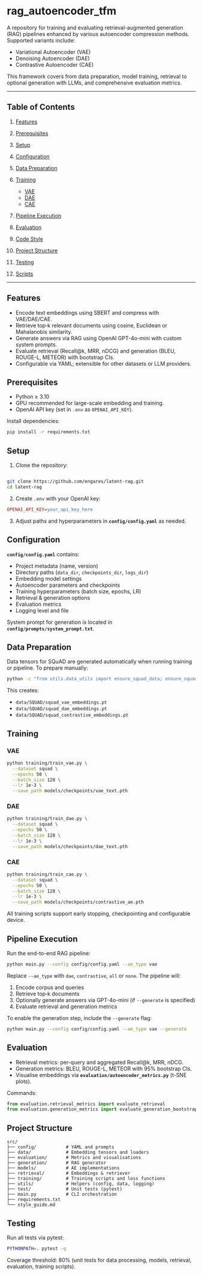 # rag\_autoencoder\_tfm

A repository for training and evaluating retrieval-augmented generation (RAG) pipelines enhanced by various autoencoder compression methods. Supported variants include:

* Variational Autoencoder (VAE)
* Denoising Autoencoder (DAE)
* Contrastive Autoencoder (CAE)

This framework covers from data preparation, model training, retrieval to optional generation with LLMs, and comprehensive evaluation metrics.

---

## Table of Contents

1. [Features](#features)
2. [Prerequisites](#prerequisites)
3. [Setup](#setup)
4. [Configuration](#configuration)
5. [Data Preparation](#data-preparation)
6. [Training](#training)

   * [VAE](#vae)
   * [DAE](#dae)
   * [CAE](#cae)
7. [Pipeline Execution](#pipeline-execution)
8. [Evaluation](#evaluation)
9. [Code Style](#code-style)
10. [Project Structure](#project-structure)
11. [Testing](#testing)
12. [Scripts](#scripts)

---

## Features

* Encode text embeddings using SBERT and compress with VAE/DAE/CAE.
* Retrieve top‑k relevant documents using cosine, Euclidean or Mahalanobis similarity.
* Generate answers via RAG using OpenAI GPT-4o-mini with custom system prompts.
* Evaluate retrieval (Recall\@k, MRR, nDCG) and generation (BLEU, ROUGE-L, METEOR) with bootstrap CIs.
* Configurable via YAML; extensible for other datasets or LLM providers.

## Prerequisites

* Python ≥ 3.10
* GPU recommended for large-scale embedding and training.
* OpenAI API key (set in `.env` as `OPENAI_API_KEY`).

Install dependencies:

```bash
pip install -r requirements.txt
```

## Setup

1. Clone the repository:

```bash

git clone https://github.com/engares/latent-rag.git
cd latent-rag
```

2. Create `.env` with your OpenAI key:
```ini
OPENAI_API_KEY=your_api_key_here
````

3. Adjust paths and hyperparameters in **`config/config.yaml`** as needed.

## Configuration

**`config/config.yaml`** contains:

* Project metadata (name, version)
* Directory paths (`data_dir`, `checkpoints_dir`, `logs_dir`)
* Embedding model settings
* Autoencoder parameters and checkpoints
* Training hyperparameters (batch size, epochs, LR)
* Retrieval & generation options
* Evaluation metrics
* Logging level and file

System prompt for generation is located in **`config/prompts/system_prompt.txt`**.

## Data Preparation

Data tensors for SQuAD are generated automatically when running training or pipeline. To prepare manually:

```bash
python -c "from utils.data_utils import ensure_squad_data; ensure_squad_data(output_dir='./data/SQUAD_DELETE')"
```

This creates:

* `data/SQUAD/squad_vae_embeddings.pt`
* `data/SQUAD/squad_dae_embeddings.pt`
* `data/SQUAD/squad_contrastive_embeddings.pt`

## Training

### VAE

```bash
python training/train_vae.py \
  --dataset squad \
  --epochs 50 \
  --batch_size 128 \
  --lr 1e-3 \
  --save_path models/checkpoints/vae_text.pth
```

### DAE

```bash
python training/train_dae.py \
  --dataset squad \
  --epochs 50 \
  --batch_size 128 \
  --lr 1e-3 \
  --save_path models/checkpoints/dae_text.pth
```

### CAE

```bash
python training/train_cae.py \
  --dataset squad \
  --epochs 50 \
  --batch_size 128 \
  --lr 1e-3 \
  --save_path models/checkpoints/contrastive_ae.pth
```

All training scripts support early stopping, checkpointing and configurable device.

## Pipeline Execution

Run the end-to-end RAG pipeline:

```bash
python main.py --config config/config.yaml --ae_type vae
```

Replace `--ae_type` with `dae`, `contrastive`, `all` or `none`. The pipeline will:

1. Encode corpus and queries
2. Retrieve top‑k documents
3. Optionally generate answers via GPT-4o-mini (if `--generate` is specified)
4. Evaluate retrieval and generation metrics

To enable the generation step, include the `--generate` flag:

```bash
python main.py --config config/config.yaml --ae_type vae --generate
```

## Evaluation

* Retrieval metrics: per-query and aggregated Recall\@k, MRR, nDCG.
* Generation metrics: BLEU, ROUGE-L, METEOR with 95% bootstrap CIs.
* Visualise embeddings via **`evaluation/autoencoder_metrics.py`** (t-SNE plots).

Commands:

```python
from evaluation.retrieval_metrics import evaluate_retrieval
from evaluation.generation_metrics import evaluate_generation_bootstrap
```


## Project Structure

```text
src/
├── config/           # YAML and prompts
├── data/             # Embedding tensors and loaders
├── evaluation/       # Metrics and visualisations
├── generation/       # RAG generator
├── models/           # AE implementations
├── retrieval/        # Embeddings & retriever
├── training/         # Training scripts and loss functions
├── utils/            # Helpers (config, data, logging)
├── test/             # Unit tests (pytest)
├── main.py           # CLI orchestration
├── requirements.txt
└── style_guide.md
```

## Testing

Run all tests via pytest:

```bash
PYTHONPATH=. pytest -q
```

Coverage threshold: 80% (unit tests for data processing, models, retrieval, evaluation, training scripts).

